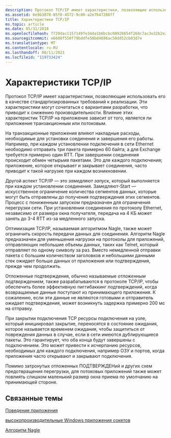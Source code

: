 ```yaml
---
description: Протокол TCP/IP имеет характеристики, позволяющие использовать его в качестве стандартизированных требований к реализации.
ms.assetid: 6e9b3878-85f0-4572-9c00-a2e7647286ff
title: Характеристики TCP/IP
ms.topic: article
ms.date: 05/31/2018
ms.openlocfilehash: f720dac1157149fe34da1b6bcbc08928654f268c7ac3e32b2e22599ae43cb701
ms.sourcegitcommit: e6600f550f79bddfe58bd4696ac50dd52cb03d7e
ms.translationtype: MT
ms.contentlocale: ru-RU
ms.lasthandoff: 08/11/2021
ms.locfileid: "119733424"
---
```

# <a name="tcpip-characteristics"></a>Характеристики TCP/IP

Протокол TCP/IP имеет характеристики, позволяющие использовать его в качестве стандартизированных требований к реализации. Эти характеристики могут сочетаться с вариантами разработки, что приводит к снижению производительности. Влияние этих характеристик TCP/IP на приложение зависит от того, является ли приложение транзакционным или потоковым.

На транзакционные приложения влияют накладные расходы, необходимые для установки соединения и завершения его работы. Например, при каждом установлении подключения в сети Ethernet необходимо отправить три пакета примерно 60 байта, а для Exchange требуется примерно один RTT. При завершении соединения происходит обмен четырьмя пакетами. Это для каждого подключения; приложение, которое открывает и закрывает соединения, часто приводит к такой нагрузке при каждом возникновении.

Другой аспект TCP/IP — это *замедляют запуск*, который выполняется при каждом установлении соединения. Замедляют-Start — искусственное ограничение количества сегментов данных, которые могут быть отправлены до получения подтверждения этих сегментов. Процесс с пониженным запуском предназначен для ограничения перегрузки сети. При установлении соединения по протоколу Ethernet, независимо от размера окна получателя, передача на 4 КБ может занять до 3-4 RTT из-за медленного запуска.

Оптимизация TCP/IP, называемая алгоритмом Nagle, также может ограничить скорость передачи данных для соединения. Алгоритм Nagle предназначен для уменьшения нагрузки на протоколы для приложений, отправляющих небольшие объемы данных, таких как Telnet, который отправляет по одному символу за раз. Вместо немедленной отправки пакета с большим количеством заголовков и небольшими данными стек ожидает больше данных от приложения или подтверждения, прежде чем продолжить.

Отложенные подтверждения, обычно называемые *отложенным подтверждением*, также разрабатываются в протоколе TCP/IP, чтобы обеспечить более эффективную пиггибаккинг подтверждений, когда возвращаемые данные поступают из принимающего приложения. К сожалению, если эти данные не являются готовыми и отправитель ожидает подтверждения, может возникнуть задержка примерно 200 мс на отправку.

При закрытии подключения TCP ресурсы подключения на узле, который инициировал закрытие, переносятся в состояние ожидания, которое называется временем ожидания, чтобы защититься от повреждения данных в случае, если в сети имеются дублирующиеся пакеты. Это гарантирует, что оба конца будут завершены с подключением. Это может привести к исчерпанию ресурсов, необходимых для каждого подключения, например ОЗУ и портов, когда приложения часто открывают и закрывают подключения.

Помимо затронутых отложенных ПОДТВЕРЖДЕНий и других схем предотвращения перегрузки, для потоковых приложений также может повлиять слишком маленький размер окна приема по умолчанию на принимающей стороне.

## <a name="related-topics"></a>Связанные темы

<dl> <dt>

[Поведение приложения](application-behavior-2.md)
</dt> <dt>

[высокопроизводительные Windows приложения сокетов](high-performance-windows-sockets-applications-2.md)
</dt> <dt>

[Алгоритм Nagle](https://msdn.microsoft.com/library/ms817942.aspx)
</dt> </dl>

 

 




